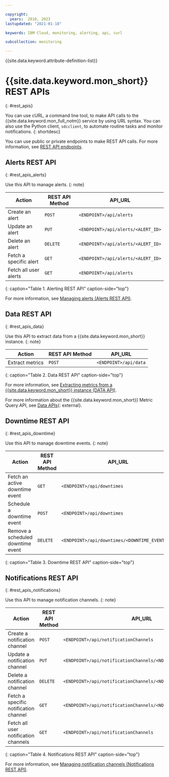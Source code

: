 ```yaml
---

copyright:
  years:  2018, 2023
lastupdated: "2021-01-18"

keywords: IBM Cloud, monitoring, alerting, api, curl

subcollection: monitoring

---
```


{{site.data.keyword.attribute-definition-list}}

# {{site.data.keyword.mon_short}} REST APIs
{: #rest_apis}

You can use cURL, a command line tool, to make API calls to the {{site.data.keyword.mon_full_notm}} service by using URL syntax. You can also use the Python client, `sdcclient`, to automate routine tasks and monitor notifications.
{: shortdesc}

You can use public or private endpoints to make REST API calls. For more information, see [REST API endpoints](/docs/monitoring?topic=monitoring-endpoints#endpoints_rest_api).

## Alerts REST API
{: #rest_apis_alerts}

Use this API to manage alerts.
{: note}

| Action                     | REST API Method  | API_URL                             |
|----------------------------|------------------|-------------------------------------|
| Create an alert            | `POST`           | `<ENDPOINT>/api/alerts`             |
| Update an alert            | `PUT`            | `<ENDPOINT>/api/alerts/<ALERT_ID>`  |
| Delete an alert            | `DELETE`         | `<ENDPOINT>/api/alerts/<ALERT_ID>`  |
| Fetch a specific alert     | `GET`            | `<ENDPOINT>/api/alerts/<ALERT_ID>`  |
| Fetch all user alerts      | `GET`            | `<ENDPOINT>/api/alerts`             |
{: caption="Table 1. Alerting REST API" caption-side="top"}

For more information, see [Managing alerts (Alerts REST API)](/docs/monitoring?topic=monitoring-alert_api).



## Data REST API
{: #rest_apis_data}

Use this API to extract data from a {{site.data.keyword.mon_short}} instance.
{: note}

| Action                      | REST API Method  | API_URL                                        |
|-----------------------------|------------------|------------------------------------------------|
| Extract metrics             | `POST`           | `<ENDPOINT>/api/data`                          |
{: caption="Table 2. Data REST API" caption-side="top"}

For more information, see [Extracting metrics from a {{site.data.keyword.mon_short}} instance (DATA API)](/docs/monitoring?topic=monitoring-metrics_api).

For more information about the {{site.data.keyword.mon_short}} Metric Query API, see [Data APIs](https://sysdig.gitbooks.io/sysdig-cloud-api/content/rest_api/data.html){: external}.



## Downtime REST API
{: #rest_apis_downtime}

Use this API to manage downtime events.
{: note}

| Action                             | REST API Method  | API_URL                                        |
|------------------------------------|------------------|------------------------------------------------|
| Fetch an active downtime event     | `GET`            | `<ENDPOINT>/api/downtimes`                     |
| Schedule a downtime event          | `POST`           | `<ENDPOINT>/api/downtimes`                     |
| Remove a scheduled downtime event  | `DELETE`         | `<ENDPOINT>/api/downtimes/<DOWNTIME_EVENT_ID>` |
{: caption="Table 3. Downtime REST API" caption-side="top"}



## Notifications REST API
{: #rest_apis_notifications}

Use this API to manage notification channels.
{: note}

| Action                                  | REST API Method  | API_URL                                        |
|-----------------------------------------|------------------|------------------------------------------------|
| Create a notification channel           | `POST`           | `<ENDPOINT>/api/notificationChannels`                 |
| Update a notification channel           | `PUT`            | `<ENDPOINT>/api/notificationChannels/<NOTIFICATION_CHANNEL_ID>`  |
| Delete a notification channel           | `DELETE`         | `<ENDPOINT>/api/notificationChannels/<NOTIFICATION_CHANNEL_ID>`  |
| Fetch a specific notification channel   | `GET`            | `<ENDPOINT>/api/notificationChannels/<NOTIFICATION_CHANNEL_ID>`  |
| Fetch all user notification channels    | `GET`            | `<ENDPOINT>/api/notificationChannels`                 |
{: caption="Table 4. Notifications REST API" caption-side="top"}

For more information, see [Managing notification channels (Notifications REST API)](/docs/monitoring?topic=monitoring-notifications_api).
